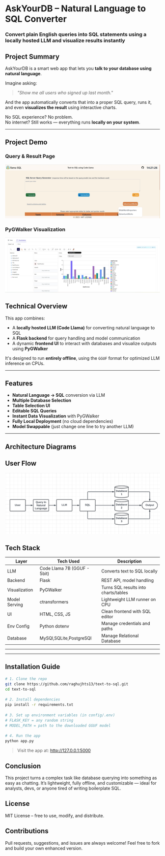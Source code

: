 # AskYourDB – Natural Language to SQL Converter

### Convert plain English queries into SQL statements using a locally hosted LLM and visualize results instantly

## Project Summary

AskYourDB is a smart web app that lets you **talk to your database using natural language**.

Imagine asking:
> _"Show me all users who signed up last month."_

And the app automatically converts that into a proper SQL query, runs it, and even **visualizes the result** using interactive charts.

No SQL experience? No problem.  
No internet? Still works — everything runs **locally on your system**.

---
## Project Demo
###  Query & Result Page  
![App Demo](/llama_git.gif)

### PyGWalker Visualization  
![Visualization](/pygwalker.jpg)


## Technical Overview 

This app combines:
- A **locally hosted LLM (Code Llama)** for converting natural language to SQL
- A **Flask backend** for query handling and model communication
- A dynamic **frontend UI** to interact with databases and visualize outputs using **PyGWalker**

It's designed to run **entirely offline**, using the `GGUF` format for optimized LLM inference on CPUs.

---

## Features

- **Natural Language → SQL** conversion via LLM
- **Multiple Database Selection**
- **Table Selection UI**
- **Editable SQL Queries**
- **Instant Data Visualization** with PyGWalker
- **Fully Local Deployment** (no cloud dependencies)
- **Model Swappable** (just change one line to try another LLM)

---

## Architecture Diagrams

## User Flow
![User Flow](/SQL.png)

## Tech Stack

| Layer          | Tech Used                                     | Description                          |
|----------------|-----------------------------------------------|--------------------------------------|
| LLM            | Code Llama 7B (GGUF - 5bit)                   | Converts text to SQL locally         |
| Backend        | Flask                                         | REST API, model handling             |
| Visualization  | PyGWalker                                     | Turns SQL results into charts/tables |
| Model Serving  | ctransformers                                 | Lightweight LLM runner on CPU        |
| UI             | HTML, CSS, JS                                 | Clean frontend with SQL editor       |
| Env Config     | Python dotenv                                 | Manage credentials and paths         |
| Database       | MySQl,SQLite,PostgreSQl                       | Manage Relational Database           |

---


---

## Installation Guide

```bash
# 1. Clone the repo
git clone https://github.com/raghujhts13/text-to-sql.git
cd text-to-sql

# 2. Install dependencies
pip install -r requirements.txt

# 3. Set up environment variables (in config/.env)
# FLASK_KEY = any random string
# MODEL_PATH = path to the downloaded GGUF model

# 4. Run the app
python app.py
```
> Visit the app at: http://127.0.0.1:5000

## Conclusion
This project turns a complex task like database querying into something as easy as chatting. It’s lightweight, fully offline, and customizable — ideal for analysts, devs, or anyone tired of writing boilerplate SQL.
## License
MIT License – free to use, modify, and distribute.

## Contributions
Pull requests, suggestions, and issues are always welcome!
Feel free to fork and build your own enhanced version.